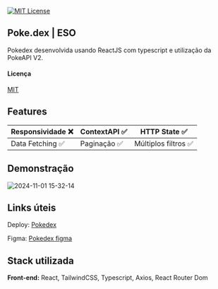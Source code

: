 

[![MIT License](https://img.shields.io/badge/License-MIT-green.svg)](https://choosealicense.com/licenses/mit/)


## Poke.dex | ESO

Pokedex desenvolvida usando ReactJS com typescript e utilização da PokeAPI V2.


#### Licença

[MIT](https://choosealicense.com/licenses/mit/)


## Features


| Responsividade ❌   | ContextAPI ✅       | HTTP State ✅                        |
| ---------- | --------- | ---------------------------------- |
| Data Fetching ✅ | Paginação ✅ | Múltiplos filtros ✅ |




## Demonstração

![2024-11-01 15-32-14](https://github.com/user-attachments/assets/c709d5e0-43e8-4ba7-92c6-b8d3abc00286)



## Links úteis

Deploy: [Pokedex](https://pokedex-eso.vercel.app/)

Figma: [Pokedex figma](https://www.figma.com/design/3EweRJ09fr0SIkhAA3QO88/Pokedex?node-id=0-1&t=lHoyKiV8QMTAd2LY-1)




## Stack utilizada

**Front-end:** React, TailwindCSS, Typescript, Axios, React Router Dom


